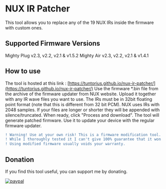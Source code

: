 # NUX IR Patcher
This tool allows you to replace any of the 19 NUX IRs inside the firmware with custom ones.

## Supported Firmware Versions
Mighty Plug v2.3, v2.2, v2.1 & v1.5.2
Mighty Air v2.3, v2.2, v2.1 & v1.4.1

## How to use
The tool is hosted at this link : 
[https://tuntorius.github.io/nux-ir-patcher/](https://tuntorius.github.io/nux-ir-patcher/) 
Use the firmware *.bin file from the archive of the firmware updater from NUX website. Upload it together with any IR wave files you want to use. The IRs must be in 32bit floating point format (note that this is different from 32 bit PCM). NUX uses IRs with 2048 samples. If your files are longer or shorter they will be appended with silence/truncated.
When ready, click "Process and download". The tool will generate patched firmware. Use it to update your device with the regular firmware updater.

```diff
! Warning! Use at your own risk! This is a firmware modification tool.
! While I thoroughly tested it I can't give 100% guarantee that it won't produce corrupt firmware. 
! Using modified firmware usually voids your warranty.
```

## Donation
If you find this tool useful, you can support me by donating. 

[![paypal](https://www.paypalobjects.com/en_US/i/btn/btn_donateCC_LG.gif)](https://www.paypal.com/donate?hosted_button_id=FZWWAM4NUFRPC)
